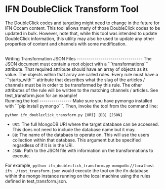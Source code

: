 IFN DoubleClick Transform Tool
==============================
The DoubleClick codes and targeting might need to change in the future for IFN Occam content. This tool allows many of those DoubleClick codes to be updated in bulk. However, note that, while this tool was intended to update DoubleClick information, this utility may also be used to update any other properties of content and channels with some modification.

<br>
Writing Transformation JSON Files
---------------------------------
The JSON document must contain a root object with a ```transformations``` attribute. That required attribute should have an array of objects as its value. The objects within that array are called rules. Every rule must have a ```starts_with``` attribute that describes what the slug of the articles / channels must be in order to be transformed by this rule. The other attributes of the rule will be written to the matching channels / articles. See test_transform.json for an example!

<br>
Running the tool
----------------
Make sure you have pymongo installed with ```pip install pymongo```. Then, invoke the tool from the command line:

```python ifn_doubleclick_transform.py [URI] [DB] [JSON]```

 - ```URI```: The full MongoDB URI where the target database can be accessed. This does not need to include the database name but it may.
 - ```DB```: The name of the databaes to operate on. This will use the users collection within that database. This argument but be specified regardless of if it is in the URI.
 - ```JSON```: Path to the JSON file with information on the transformations to execute.

For example, ```python ifn_doubleclick_transform.py mongodb://localhost ifn ./test_transform.json``` would execute the tool on the ifn database within the mongo instance running on the local machine using the rules defined in test_transform.json.
